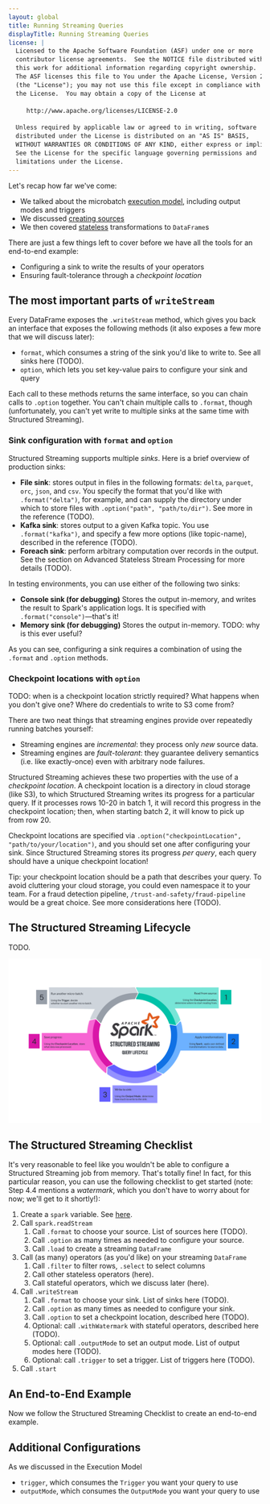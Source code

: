 ```yaml
---
layout: global
title: Running Streaming Queries
displayTitle: Running Streaming Queries
license: |
  Licensed to the Apache Software Foundation (ASF) under one or more
  contributor license agreements.  See the NOTICE file distributed with
  this work for additional information regarding copyright ownership.
  The ASF licenses this file to You under the Apache License, Version 2.0
  (the "License"); you may not use this file except in compliance with
  the License.  You may obtain a copy of the License at

     http://www.apache.org/licenses/LICENSE-2.0

  Unless required by applicable law or agreed to in writing, software
  distributed under the License is distributed on an "AS IS" BASIS,
  WITHOUT WARRANTIES OR CONDITIONS OF ANY KIND, either express or implied.
  See the License for the specific language governing permissions and
  limitations under the License.
---
```


Let's recap how far we've come:

- We talked about the microbatch [execution model](./ss-manual-execution-model.md), including output modes and triggers
- We discussed [creating sources](./ss-manual-streaming-dataframes.html)
- We then covered [stateless](./ss-manual-stateless.html) transformations to `DataFrame`s

There are just a few things left to cover before we have all the tools for an end-to-end example:

- Configuring a sink to write the results of your operators
- Ensuring fault-tolerance through a _checkpoint location_

## The most important parts of `writeStream`

Every DataFrame exposes the `.writeStream` method, which gives you back an interface that exposes the following methods (it also exposes a few more that we will discuss later):

- `format`, which consumes a string of the sink you'd like to write to. See all sinks here (TODO).
- `option`, which lets you set key-value pairs to configure your sink and query

Each call to these methods returns the same interface, so you can chain calls to `.option` together. You can't chain multiple calls to `.format`, though (unfortunately, you can't yet write to multiple sinks at the same time with Structured Streaming).

### Sink configuration with `format` and `option`

Structured Streaming supports multiple _sinks_. Here is a brief overview of production sinks:

- **File sink**: stores output in files in the following formats: `delta`, `parquet`, `orc`, `json`, and `csv`. You specify the format that you'd like with `.format("delta")`, for example, and can supply the directory under which to store files with `.option("path", "path/to/dir")`. See more in the reference (TODO).
- **Kafka sink**: stores output to a given Kafka topic. You use `.format("kafka")`, and specify a few more options (like topic-name), described in the reference (TODO).
- **Foreach sink**: perform arbitrary computation over records in the output. See the section on Advanced Stateless Stream Processing for more details (TODO).

In testing environments, you can use either of the following two sinks:

- **Console sink (for debugging)** Stores the output in-memory, and writes the result to Spark's application logs. It is specified with `.format("console")`—that's it!
- **Memory sink (for debugging)** Stores the output in-memory. TODO: why is this ever useful?

As you can see, configuring a sink requires a combination of using the `.format` and `.option` methods.

### Checkpoint locations with `option`

TODO: when is a checkpoint location strictly required? What happens when you don't give one? Where do credentials to write to S3 come from?

There are two neat things that streaming engines provide over repeatedly running batches yourself:

- Streaming engines are _incremental_: they process only _new_ source data.
- Streaming engines are _fault-tolerant_: they guarantee delivery semantics (i.e. like exactly-once) even with arbitrary node failures.

Structured Streaming achieves these two properties with the use of a _checkpoint location_. A checkpoint location is a directory in cloud storage (like S3), to which Structured Streaming writes its progress for a particular query. If it processes rows 10-20 in batch 1, it will record this progress in the checkpoint location; then, when starting batch 2, it will know to pick up from row 20.

Checkpoint locations are specified via `.option("checkpointLocation", "path/to/your/location")`, and you should set one after configuring your sink. Since Structured Streaming stores its progress _per query_, each query should have a unique checkpoint location!

Tip: your checkpoint location should be a path that describes your query. To avoid cluttering your cloud storage, you could even namespace it to your team. For a fraud detection pipeline, `/trust-and-safety/fraud-pipeline` would be a great choice. See more considerations here (TODO).

## The Structured Streaming Lifecycle

TODO.

<p style="text-align: center;">
  <img src="img/structured-streaming-lifecycle.png" title="Structured Streaming lifecycle" alt="A cycle diagram of the five main components of a Structured Streaming query: reading from the source, processing the data, writing to the sink, saving progress to the checkpoint location, and using the Trigger to decide whether to run another micro-batch." />
</p>

## The Structured Streaming Checklist

It's very reasonable to feel like you wouldn't be able to configure a Structured Streaming job from memory. That's totally fine! In fact, for this particular reason, you can use the following checklist to get started (note: Step 4.4 mentions a _watermark_, which you don't have to worry about for now; we'll get to it shortly!):

1. Create a `spark` variable. See [here](https://spark.apache.org/docs/latest/sql-getting-started.html#starting-point-sparksession).
2. Call `spark.readStream`
   1. Call `.format` to choose your source. List of sources here (TODO).
   2. Call `.option` as many times as needed to configure your source.
   3. Call `.load` to create a streaming `DataFrame`
3. Call (as many) operators (as you'd like) on your streaming `DataFrame`
   1. Call `.filter` to filter rows, `.select` to select columns
   2. Call other stateless operators (here).
   3. Call stateful operators, which we discuss later (here).
4. Call `.writeStream`
   1. Call `.format` to choose your sink. List of sinks here (TODO).
   2. Call `.option` as many times as needed to configure your sink.
   3. Call `.option` to set a checkpoint location, described here (TODO).
   4. Optional: call `.withWatermark` with stateful operators, described here (TODO).
   5. Optional: call `.outputMode` to set an output mode. List of output modes here (TODO).
   6. Optional: call `.trigger` to set a trigger. List of triggers here (TODO).
5. Call `.start`

## An End-to-End Example

Now we follow the Structured Streaming Checklist to create an end-to-end example.

## Additional Configurations

As we discussed in the Execution Model

- `trigger`, which consumes the `Trigger` you want your query to use
- `outputMode`, which consumes the `OutputMode` you want your query to use
